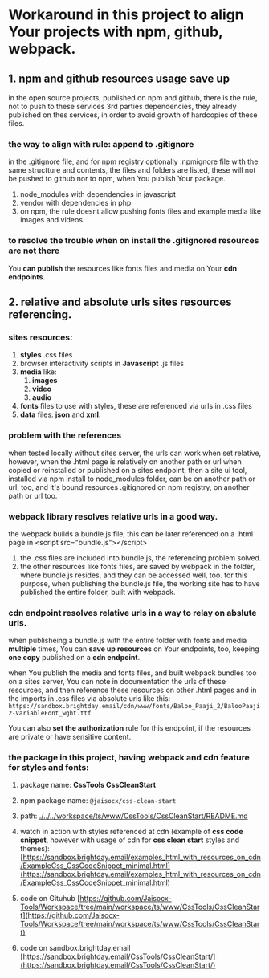 # Workaround in this project to align Your projects with npm, github, webpack.

## 1. npm and github resources usage save up

in the open source projects, published on npm and github, there is the rule, not to push to these services 3rd parties dependencies, they already published on thes services, in order to avoid growth of hardcopies of these files.


### the way to align with rule: append to .gitignore

in the .gitignore file, and for npm registry optionally .npmignore file with the same structture and contents, the files and folders are listed, these will not be pushed to github nor to npm, when You publish Your package.

1. node_modules with dependencies in javascript
2. vendor with dependencies in php
3. on npm, the rule doesnt allow pushing fonts files and example media like images and videos.


### to resolve the trouble when on install the .gitignored resources are not there

You **can publish** the resources like fonts files and media on Your **cdn endpoints**.


## 2. relative and absolute urls sites resources referencing.

### sites resources:

1. **styles** .css files
2. browser interactivity scripts in **Javascript** .js files
3. **media** like:
    1. **images**
    2. **video**
    3. **audio**
4. **fonts** files to use with styles, these are referenced via urls in .css files
5. **data** files: **json** and **xml**.


### problem with the references

when tested locally without sites server, the urls can work when set relative,
however, when the .html page is relatively on another path or url when copied or reinstalled or published on a sites endpoint,
then a site ui tool, installed via npm install to node_modules folder, can be on another path or url, too,
and it's bound resources .gitignored on npm registry, on another path or url too.


### webpack library resolves relative urls in a good way.

the webpack builds a bundle.js file, this can be later referenced on a .html page in &lt;script src="bundle.js"&gt;&lt;/script&gt;

1. the .css files are included into bundle.js, the referencing problem solved.
2. the other resources like fonts files, are saved by webpack in the folder, where bundle.js resides, and they can be accessed well, too. for this purpose, when publishing the bundle.js file, the working site has to have published the entire folder, built with webpack.


### cdn endpoint resolves relative urls in a way to relay on abslute urls.

when publisheing a bundle.js with the entire folder with fonts and media **multiple** times, You can **save up resources** on Your endpoints, too, keeping **one copy** published on a **cdn endpoint**.

when You publish the media and fonts files, and built webpack bundles too on a sites server,
You can note in documentation the urls of these resources, and then reference these resources on other .html pages and in the imports in .css files via absolute urls like this:
`https://sandbox.brightday.email/cdn/www/fonts/Baloo_Paaji_2/BalooPaaji2-VariableFont_wght.ttf`

You can also **set the authorization** rule for this endpoint, if the resources are private or have sensitive content.

### the package in this project, having webpack and cdn feature for styles and fonts:

1. package name:
**CssTools CssCleanStart**

2. npm package name:
`@jaisocx/css-clean-start`

3. path: [./../../workspace/ts/www/CssTools/CssCleanStart/README.md](./../../workspace/ts/www/CssTools/CssCleanStart/README.md)


4. watch in action with styles referenced at cdn (example of **css code snippet**, however with usage of cdn for **css clean start** styles and themes):
[https://sandbox.brightday.email/examples_html_with_resources_on_cdn/ExampleCss_CssCodeSnippet_minimal.html](https://sandbox.brightday.email/examples_html_with_resources_on_cdn/ExampleCss_CssCodeSnippet_minimal.html)


5. code on Gituhub
[https://github.com/Jaisocx-Tools/Workspace/tree/main/workspace/ts/www/CssTools/CssCleanStart](https://github.com/Jaisocx-Tools/Workspace/tree/main/workspace/ts/www/CssTools/CssCleanStart)


6. code on sandbox.brightday.email
[https://sandbox.brightday.email/CssTools/CssCleanStart/](https://sandbox.brightday.email/CssTools/CssCleanStart/)



